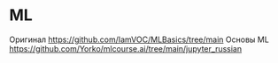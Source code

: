 # ML
Оригинал https://github.com/IamVOC/MLBasics/tree/main
Основы ML https://github.com/Yorko/mlcourse.ai/tree/main/jupyter_russian
